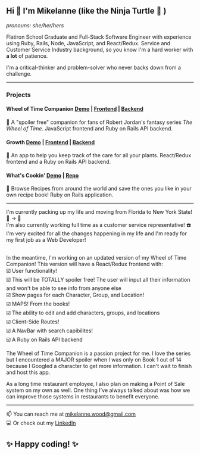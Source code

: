 ## Hi 👋 I'm Mikelanne (like the Ninja Turtle 🐢 )
<i>pronouns: she/her/hers</i>

Flatiron School Graduate and Full-Stack Software Engineer with experience using Ruby, Rails, Node, JavaScript, and React/Redux. Service and Customer Service Industry background, so you know I'm a hard worker with <b>a lot</b> of patience. 

I'm a critical-thinker and problem-solver who never backs down from a challenge.

<hr/>

### Projects

#### Wheel of Time Companion [Demo](https://www.youtube.com/watch?v=E6fsvtIOj-E) | [Frontend](https://github.com/Mikelanne/wheel_of_javascript) | [Backend](https://github.com/Mikelanne/wheel_backend)

🐉 A "spoiler free" companion for fans of Robert Jordan's fantasy series <i>The Wheel of Time</i>. JavaScript frontend and Ruby on Rails API backend.

#### Growth [Demo](https://www.youtube.com/watch?v=WkjkM6A-7eM) | [Frontend](https://github.com/Mikelanne/growth-frontend) | [Backend](https://github.com/Mikelanne/growth-backend)

🌱 An app to help you keep track of the care for all your plants. React/Redux frontend and a Ruby on Rails API backend.

#### What's Cookin' [Demo](https://www.youtube.com/watch?v=VwIh8vUIBps) | [Repo](https://github.com/Mikelanne/WhatsCookin)

🍝 Browse Recipes from around the world and save the ones you like in your own recipe book! Ruby on Rails application.

<hr/>

I'm currently packing up my life and moving from Florida to New York State! 🌴 -> 🌇  <br/>
I'm also currently working full time as a customer service representative! :phone: <br/>
I'm very excited for all the changes happening in my life and I'm ready for my first job as a Web Developer!<br/><br/>

In the meantime, I'm working on an updated version of my Wheel of Time Companion! This version will have a React/Redux frontend with: <br/>
:ballot_box_with_check: User functionality! <br/>
:ballot_box_with_check: This will be TOTALLY spoiler free! The user will input all their information and won't be able to see info from anyone else <br/>
:ballot_box_with_check: Show pages for each Character, Group, and Location! <br/>
:ballot_box_with_check: MAPS! From the books! <br/>
:ballot_box_with_check: The ability to edit and add characters, groups, and locations <br/>
:ballot_box_with_check: Client-Side Routes! <br/>
:ballot_box_with_check: A NavBar with search capibilites! <br/>
:ballot_box_with_check: A Ruby on Rails API backend <br/>

The Wheel of Time Companion is a passion project for me. I love the series but I encountered a MAJOR spoiler when I was only on Book 1 out of 14 because I Googled a character to get more information. I can't wait to finish and host this app.

As a long time restaurant employee, I also plan on making a Point of Sale system on my own as well. One thing I've always talked about was how we can improve those systems in restaurants to benefit everyone.

<hr/>

📫  You can reach me at mikelanne.wood@gmail.com <br/>
:computer: Or check out my [LinkedIn](www.linkedin.com/in/mikelanne-wood)

## :sparkles: Happy coding! :sparkles:
<!--
**Mikelanne/Mikelanne** is a ✨ _special_ ✨ repository because its `README.md` (this file) appears on your GitHub profile.

Here are some ideas to get you started:

- 🔭 I’m currently working on ...
- 🌱 I’m currently learning ...
- 👯 I’m looking to collaborate on ...
- 🤔 I’m looking for help with ...
- 💬 Ask me about ...
- 📫 How to reach me: ...
- 😄 Pronouns: ...
- ⚡ Fun fact: ...
-->
